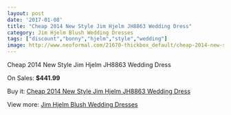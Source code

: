 ```yaml
---
layout: post
date: '2017-01-08'
title: "Cheap 2014 New Style Jim Hjelm JH8863 Wedding Dress"
category: Jim Hjelm Blush Wedding Dresses
tags: ["discount","bonny","hjelm","style","wedding"]
image: http://www.neoformal.com/21670-thickbox_default/cheap-2014-new-style-jim-hjelm-jh8863-wedding-dress.jpg
---
```

Cheap 2014 New Style Jim Hjelm JH8863 Wedding Dress

On Sales: **$441.99**
<a href="https://www.neoformal.com/en/jim-hjelm-blush-wedding-dresses-2014/7080-cheap-2014-new-style-jim-hjelm-jh8863-wedding-dress.html"><amp-img layout="responsive" width="600" height="600" src="//www.neoformal.com/21670-thickbox_default/cheap-2014-new-style-jim-hjelm-jh8863-wedding-dress.jpg" alt="Cheap 2014 New Style Jim Hjelm JH8863 Wedding Dress 0" /></a>
<a href="https://www.neoformal.com/en/jim-hjelm-blush-wedding-dresses-2014/7080-cheap-2014-new-style-jim-hjelm-jh8863-wedding-dress.html"><amp-img layout="responsive" width="600" height="600" src="//www.neoformal.com/21671-thickbox_default/cheap-2014-new-style-jim-hjelm-jh8863-wedding-dress.jpg" alt="Cheap 2014 New Style Jim Hjelm JH8863 Wedding Dress 1" /></a>

Buy it: [Cheap 2014 New Style Jim Hjelm JH8863 Wedding Dress](https://www.neoformal.com/en/jim-hjelm-blush-wedding-dresses-2014/7080-cheap-2014-new-style-jim-hjelm-jh8863-wedding-dress.html "Cheap 2014 New Style Jim Hjelm JH8863 Wedding Dress")

View more: [Jim Hjelm Blush Wedding Dresses](https://www.neoformal.com/en/109-jim-hjelm-blush-wedding-dresses-2014 "Jim Hjelm Blush Wedding Dresses")